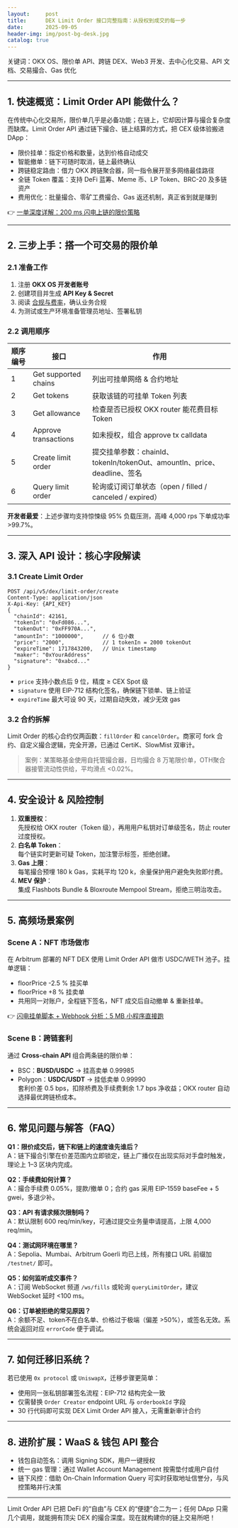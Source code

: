 ```yaml
---
layout:     post
title:      DEX Limit Order 接口完整指南：从授权到成交的每一步
date:       2025-09-05
header-img: img/post-bg-desk.jpg
catalog: true
---
```


关键词：OKX OS、限价单 API、跨链 DEX、Web3 开发、去中心化交易、API 文档、交易撮合、Gas 优化

---

## 1. 快速概览：Limit Order API 能做什么？
在传统中心化交易所，限价单几乎是必备功能；在链上，它却因计算与撮合复杂度而缺席。Limit Order API 通过链下撮合、链上结算的方式，把 CEX 级体验搬进 DApp：

- 限价挂单：指定价格和数量，达到价格自动成交  
- 智能撤单：链下可随时取消，链上最终确认  
- 跨链稳定路由：借力 OKX 跨链聚合器，同一指令展开至多网络最佳路径  
- 全链 Token 覆盖：支持 DeFi 蓝筹、Meme 币、LP Token、BRC-20 及多链资产  
- 费用优化：批量撮合、零矿工费撮合、Gas 返还机制，真正省到就是赚到

👉 [一单深度详解：200 ms 闪电上链的限价策略](https://okxdog.com/)

---

## 2. 三步上手：搭一个可交易的限价单

### 2.1 准备工作
1. 注册 **OKX OS 开发者账号**  
2. 创建项目并生成 **API Key & Secret**  
3. 阅读 [合规与费率](https://web3.okx.com/build/docs/waas/okx-waas-standard)，确认业务合规  
4. 为测试或生产环境准备管理员地址、签署私钥

### 2.2 调用顺序
| 顺序编号 | 接口 | 作用 |
|---|---|---|
| 1 | Get supported chains | 列出可挂单网络 & 合约地址 |
| 2 | Get tokens | 获取该链的可挂单 Token 列表 |
| 3 | Get allowance | 检查是否已授权 OKX router 能花费目标 Token |
| 4 | Approve transactions | 如未授权，组合 approve tx calldata |
| 5 | Create limit order | 提交挂单参数：chainId、tokenIn/tokenOut、amountIn、price、deadline、签名 |
| 6 | Query limit order | 轮询或订阅订单状态（open / filled / canceled / expired）|

**开发者最爱**：上述步骤均支持惊悚级 95% 负载压测，高峰 4,000 rps 下单成功率 >99.7%。

---

## 3. 深入 API 设计：核心字段解读

### 3.1 Create Limit Order
```
POST /api/v5/dex/limit-order/create
Content-Type: application/json
X-Api-Key: {API_KEY}
{
  "chainId": 42161,
  "tokenIn": "0xFd086...",
  "tokenOut": "0xFF970A...",
  "amountIn": "1000000",      // 6 位小数
  "price": "2000",            // 1 tokenIn = 2000 tokenOut
  "expireTime": 1717843200,   // Unix timestamp
  "maker": "0xYourAddress"
  "signature": "0xabcd..."
}
```
- `price` 支持小数点后 9 位，精度 ≥ CEX Spot 级  
- `signature` 使用 EIP-712 结构化签名，确保链下锁单、链上验证  
- `expireTime` 最大可设 90 天，过期自动失效，减少无效 gas

### 3.2 合约拆解
Limit Order 的核心合约仅两函数：`fillOrder` 和 `cancelOrder`。商家可 fork 合约、自定义撮合逻辑，完全开源，已通过 CertiK、SlowMist 双审计。

> 案例：某策略基金使用自托管撮合器，日均撮合 8 万笔限价单，OTH聚合器接管流动性供给，平均滑点 <0.02%。

---

## 4. 安全设计 & 风险控制

1. **双重授权**：  
   先授权给 OKX router（Token 级），再用用户私钥对订单级签名，防止 router 过度授权。  
2. **白名单 Token**：  
   每个链实时更新可疑 Token，加注警示标签，拒绝创建。  
3. **Gas 上限**：  
   每笔撮合预埋 180 k Gas，实耗平均 120 k，余量保护用户避免失败即付费。  
4. **MEV 保护**：  
   集成 Flashbots Bundle & Bloxroute Mempool Stream，拒绝三明治攻击。

---

## 5. 高频场景案例

### Scene A：NFT 市场做市
在 Arbitrum 部署的 NFT DEX 使用 Limit Order API 做市 USDC/WETH 池子。挂单逻辑：  
- floorPrice -2.5 % 挂买单  
- floorPrice +8 % 挂卖单  
- 共用同一对账户，全程链下签名，NFT 成交后自动撤单 & 重新挂单。

👉 [闪电挂单脚本 + Webhook 分析：5 MB 小程序直接跑](https://okxdog.com/)

### Scene B：跨链套利
通过 **Cross-chain API** 组合两条链的限价单：  
- BSC：**BUSD/USDC** → 挂高卖单 0.99985  
- Polygon：**USDC/USDT** → 挂低卖单 0.99990  
套利价差 0.5 bps，扣除桥费及手续费剩余 1.7 bps 净收益；OKX router 自动选择最优跨链桥成本。

---

## 6. 常见问题与解答（FAQ）

**Q1：限价成交后，链下和链上的速度谁先谁后？**  
A：链下撮合引擎在价差范围内立即锁定，链上广播仅在出现实际对手盘时触发，理论上 1–3 区块内完成。  

**Q2：手续费如何计算？**  
A：撮合手续费 0.05%，提款/撤单 0；合约 gas 采用 EIP-1559 baseFee + 5 gwei，多退少补。  

**Q3：API 有请求频次限制吗？**  
A：默认限制 600 req/min/key，可通过提交业务量申请提高，上限 4,000 req/min。  

**Q4：测试网环境在哪里？**  
A：Sepolia、Mumbai、Arbitrum Goerli 均已上线，所有接口 URL 前缀加 `/testnet/` 即可。  

**Q5：如何监听成交事件？**  
A：订阅 WebSocket 频道 `/ws/fills` 或轮询 `queryLimitOrder`，建议 WebSocket 延时 <100 ms。  

**Q6：订单被拒绝的常见原因？**  
A：余额不足、token不在白名单、价格过于极端（偏差 >50%），或签名无效。系统会返回对应 `errorCode` 便于调试。

---

## 7. 如何迁移旧系统？
若已使用 `0x protocol` 或 `UniswapX`，迁移步骤更简单：

- 使用同一张私钥部署签名流程：EIP-712 结构完全一致  
- 仅需替换 `Order Creator` endpoint URL 与 `orderbookId` 字段  
- 30 行代码即可实现 DEX Limit Order API 接入，无需重新审计合约

---

## 8. 进阶扩展：WaaS & 钱包 API 整合

- 钱包自动签名：调用 Signing SDK，用户一键授权  
- 统一 gas 管理：通过 Wallet Account Management 按需垫付或用户自付  
- 链下风控：借助 On-Chain Information Query 可实时获取地址信誉分，与风控策略并行决策

---

Limit Order API 已把 DeFi 的“自由”与 CEX 的“便捷”合二为一；任何 DApp 只需几个调用，就能拥有顶尖 DEX 的撮合深度。现在就构建你的链上交易所吧！